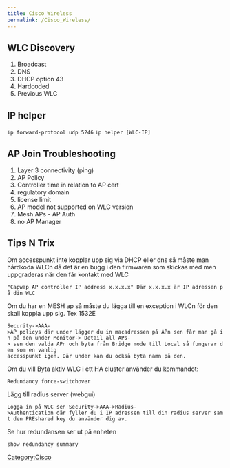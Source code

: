 ```yaml
---
title: Cisco Wireless
permalink: /Cisco_Wireless/
---
```


WLC Discovery
-------------

1.  Broadcast
2.  DNS
3.  DHCP option 43
4.  Hardcoded
5.  Previous WLC

IP helper
---------

`ip forward-protocol udp 5246`
`ip helper [WLC-IP]`

AP Join Troubleshooting
-----------------------

1.  Layer 3 connectivity (ping)
2.  AP Policy
3.  Controller time in relation to AP cert
4.  regulatory domain
5.  license limit
6.  AP model not supported on WLC version
7.  Mesh APs - AP Auth
8.  no AP Manager

Tips N Trix
-----------

Om accesspunkt inte kopplar upp sig via DHCP eller dns så måste man
hårdkoda WLCn då det är en bugg i den firmwaren som skickas med men
uppgraderas när den får kontakt med WLC

`"Capwap AP controller IP address x.x.x.x" Där x.x.x.x är IP adressen på din WLC`

Om du har en MESH ap så måste du lägga till en exception i WLCn för den
skall koppla upp sig. Tex 1532E

`Security->AAA->AP policys där under lägger du in macadressen på APn sen får man gå in på den under Monitor-> Detail all APs-> sen den valda APn och byta från Bridge mode till Local så fungerar den som en vanlig `
`accesspunkt igen. Där under kan du också byta namn på den.`

Om du vill Byta aktiv WLC i ett HA cluster använder du kommandot:

`Redundancy force-switchover`

Lägg till radius server (webgui)

`Logga in på WLC sen Security->AAA->Radius->Authentication där fyller du i IP adressen till din radius server samt den PREshared key du använder dig av.`

Se hur redundansen ser ut på enheten

`show redundancy summary`

[Category:Cisco](/Category:Cisco "wikilink")